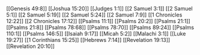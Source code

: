 [[Genesis 49:8]]
[[Joshua 15:20]]
[[Judges 1:1]]
[[2 Samuel 3:1]]
[[2 Samuel 5:1]]
[[2 Samuel 5:19]]
[[2 Samuel 5:24]]
[[2 Samuel 7:9]]
[[1 Chronicles 12:22]]
[[2 Chronicles 17:12]]
[[Psalms 11:1]]
[[Psalms 20:2]]
[[Psalms 21:1]]
[[Psalms 21:8]]
[[Psalms 78:68]]
[[Psalms 78:70]]
[[Psalms 89:24]]
[[Psalms 110:1]]
[[Psalms 146:5]]
[[Isaiah 9:17]]
[[Micah 5:2]]
[[Malachi 3:1]]
[[Luke 19:27]]
[[1 Corinthians 15:25]]
[[Hebrews 7:14]]
[[Revelation 19:13]]
[[Revelation 20:10]]
